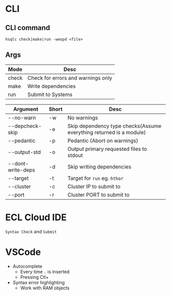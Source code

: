 # CLI

## CLI command

```
hsqlc check|make|run -weopd <file>
```

## Args

|Mode |Desc|
|-----|----|
|check|Check for errors and warnings only|
|make |Write dependencies|
|run  |Submit to Systems|

|Argument|Short|Desc|
|--------|-----|----|
|--no-warn|-w|No warnings|
|--depcheck-skip|-e|Skip dependency type checks(Assume everything returned is a module)|
|--pedantic|-p|Pedantic (Abort on warnings)|
|--output-std|-o|Output primary requested files to stdout|
|--dont-write-deps|-d|Skip writing dependencies|
|--target|-t|Target for `run` eg. `hthor`|
|--cluster|-c|Cluster IP to submit to|
|--port|-r|Cluster PORT to submit to|




# ECL Cloud IDE

`Syntax Check` and `Submit`

# VSCode

- Autocomplete
  - Every time `.` is inserted
  - Pressing Ctl+` `
- Syntax error highlighting
  - Work with RAM objects